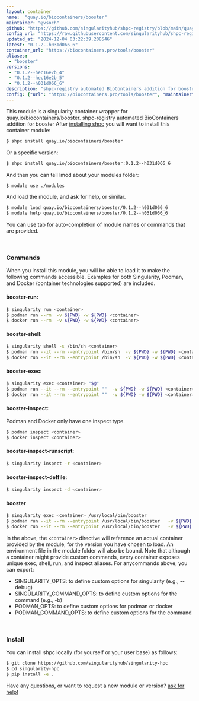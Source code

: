 ```yaml
---
layout: container
name:  "quay.io/biocontainers/booster"
maintainer: "@vsoch"
github: "https://github.com/singularityhub/shpc-registry/blob/main/quay.io/biocontainers/booster/container.yaml"
config_url: "https://raw.githubusercontent.com/singularityhub/shpc-registry/main/quay.io/biocontainers/booster/container.yaml"
updated_at: "2024-12-04 03:22:39.208546"
latest: "0.1.2--h031d066_6"
container_url: "https://biocontainers.pro/tools/booster"
aliases:
 - "booster"
versions:
 - "0.1.2--hec16e2b_4"
 - "0.1.2--hec16e2b_5"
 - "0.1.2--h031d066_6"
description: "shpc-registry automated BioContainers addition for booster"
config: {"url": "https://biocontainers.pro/tools/booster", "maintainer": "@vsoch", "description": "shpc-registry automated BioContainers addition for booster", "latest": {"0.1.2--h031d066_6": "sha256:e41cac09753cdc4de09c21dc203f3baa30224469f120daf4402d74b927b3fae0"}, "tags": {"0.1.2--hec16e2b_4": "sha256:548ea4089fd808f6a5f9a62754914f03fcce65305195aa79dda765f64c48c6eb", "0.1.2--hec16e2b_5": "sha256:e094b11b25e548a1a9f33d77bfa63799ac07b8d3c6964da241eaee368cdfae42", "0.1.2--h031d066_6": "sha256:e41cac09753cdc4de09c21dc203f3baa30224469f120daf4402d74b927b3fae0"}, "docker": "quay.io/biocontainers/booster", "aliases": {"booster": "/usr/local/bin/booster"}}
---
```


This module is a singularity container wrapper for quay.io/biocontainers/booster.
shpc-registry automated BioContainers addition for booster
After [installing shpc](#install) you will want to install this container module:


```bash
$ shpc install quay.io/biocontainers/booster
```

Or a specific version:

```bash
$ shpc install quay.io/biocontainers/booster:0.1.2--h031d066_6
```

And then you can tell lmod about your modules folder:

```bash
$ module use ./modules
```

And load the module, and ask for help, or similar.

```bash
$ module load quay.io/biocontainers/booster/0.1.2--h031d066_6
$ module help quay.io/biocontainers/booster/0.1.2--h031d066_6
```

You can use tab for auto-completion of module names or commands that are provided.

<br>

### Commands

When you install this module, you will be able to load it to make the following commands accessible.
Examples for both Singularity, Podman, and Docker (container technologies supported) are included.

#### booster-run:

```bash
$ singularity run <container>
$ podman run --rm  -v ${PWD} -w ${PWD} <container>
$ docker run --rm  -v ${PWD} -w ${PWD} <container>
```

#### booster-shell:

```bash
$ singularity shell -s /bin/sh <container>
$ podman run --it --rm --entrypoint /bin/sh  -v ${PWD} -w ${PWD} <container>
$ docker run --it --rm --entrypoint /bin/sh  -v ${PWD} -w ${PWD} <container>
```

#### booster-exec:

```bash
$ singularity exec <container> "$@"
$ podman run --it --rm --entrypoint ""  -v ${PWD} -w ${PWD} <container> "$@"
$ docker run --it --rm --entrypoint ""  -v ${PWD} -w ${PWD} <container> "$@"
```

#### booster-inspect:

Podman and Docker only have one inspect type.

```bash
$ podman inspect <container>
$ docker inspect <container>
```

#### booster-inspect-runscript:

```bash
$ singularity inspect -r <container>
```

#### booster-inspect-deffile:

```bash
$ singularity inspect -d <container>
```


#### booster

```bash
$ singularity exec <container> /usr/local/bin/booster
$ podman run --it --rm --entrypoint /usr/local/bin/booster   -v ${PWD} -w ${PWD} <container> -c " $@"
$ docker run --it --rm --entrypoint /usr/local/bin/booster   -v ${PWD} -w ${PWD} <container> -c " $@"
```



In the above, the `<container>` directive will reference an actual container provided
by the module, for the version you have chosen to load. An environment file in the
module folder will also be bound. Note that although a container
might provide custom commands, every container exposes unique exec, shell, run, and
inspect aliases. For anycommands above, you can export:

 - SINGULARITY_OPTS: to define custom options for singularity (e.g., --debug)
 - SINGULARITY_COMMAND_OPTS: to define custom options for the command (e.g., -b)
 - PODMAN_OPTS: to define custom options for podman or docker
 - PODMAN_COMMAND_OPTS: to define custom options for the command

<br>

### Install

You can install shpc locally (for yourself or your user base) as follows:

```bash
$ git clone https://github.com/singularityhub/singularity-hpc
$ cd singularity-hpc
$ pip install -e .
```

Have any questions, or want to request a new module or version? [ask for help!](https://github.com/singularityhub/singularity-hpc/issues)